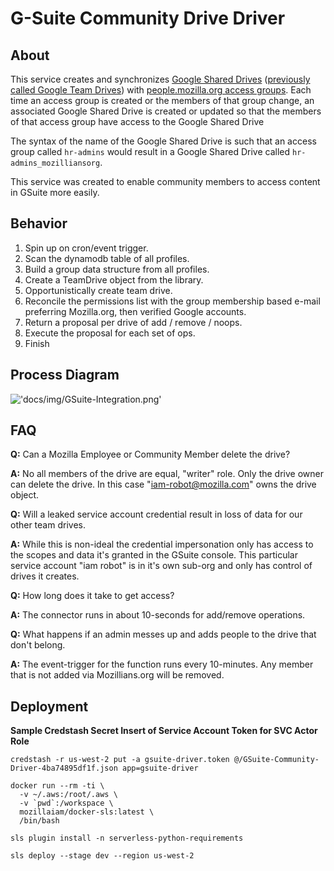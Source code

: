 # G-Suite Community Drive Driver

## About

This service creates and synchronizes [Google Shared Drives](https://support.google.com/a/answer/7212025)
([previously called Google Team Drives](https://workspaceupdates.googleblog.com/2019/04/shared-drives.html))
with [people.mozilla.org access groups](https://people.mozilla.org/a/). Each 
time an access group is created or the members of that group change, an 
associated Google Shared Drive is created or updated so that the members of that
access group have access to the Google Shared Drive

The syntax of the name of the Google Shared Drive is such that an access group
called `hr-admins` would result in a Google Shared Drive called 
`hr-admins_mozilliansorg`.

This service was created to enable community members to access content in GSuite
more easily.  

## Behavior

1. Spin up on cron/event trigger.
2. Scan the dynamodb table of all profiles.
3. Build a group data structure from all profiles.
4. Create a TeamDrive object from the library.
5. Opportunistically create team drive.
6. Reconcile the permissions list with the group membership based e-mail preferring Mozilla.org, then verified Google accounts.
7. Return a proposal per drive of add / remove / noops.
8. Execute the proposal for each set of ops.
9. Finish

## Process Diagram
!['docs/img/GSuite-Integration.png'](docs/img/GSuite-Integration.png)

## FAQ

__Q:__ Can a Mozilla Employee or Community Member delete the drive?

__A:__ No all members of the drive are equal, "writer" role. Only the drive owner can delete the drive.  In this case "iam-robot@mozilla.com" owns the drive object.

__Q:__ Will a leaked service account credential result in loss of data for our other team drives.

__A:__ While this is non-ideal the credential impersonation only has access to the scopes and data it's granted in the GSuite console.  This particular service account "iam robot" is in it's own sub-org and only has control of drives it creates.

__Q:__ How long does it take to get access?

__A:__ The connector runs in about 10-seconds for add/remove operations.

__Q:__ What happens if an admin messes up and adds people to the drive that don't belong.

__A:__ The event-trigger for the function runs every 10-minutes.  Any member that is not added via Mozillians.org will be removed.

## Deployment

__Sample Credstash Secret Insert of Service Account Token for SVC Actor Role__

```
credstash -r us-west-2 put -a gsuite-driver.token @/GSuite-Community-Driver-4ba74895df1f.json app=gsuite-driver
```

```
docker run --rm -ti \
  -v ~/.aws:/root/.aws \
  -v `pwd`:/workspace \
  mozillaiam/docker-sls:latest \
  /bin/bash

sls plugin install -n serverless-python-requirements

sls deploy --stage dev --region us-west-2
```
